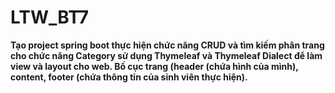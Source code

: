 # LTW_BT7
**Tạo project spring boot thực hiện chức năng CRUD và tìm kiếm phân trang cho chức năng Category sử dụng Thymeleaf và Thymeleaf Dialect để làm view và layout cho web. Bố cục trang (header (chứa hình của mình), content, footer (chứa thông tin của sinh viên thực hiện).**
